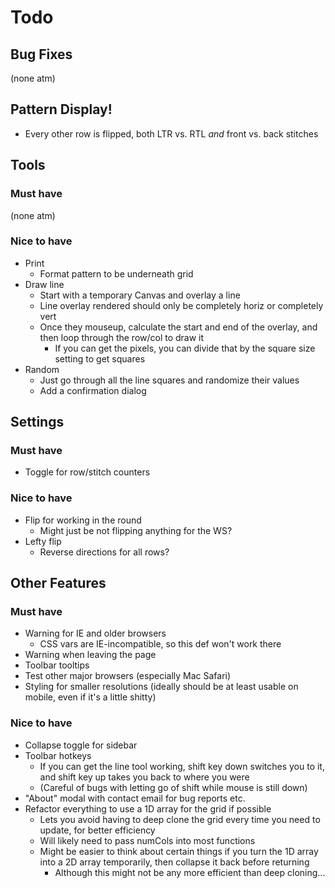 # Todo

## Bug Fixes
(none atm)

## Pattern Display!
- Every other row is flipped, both LTR vs. RTL *and* front vs. back stitches

## Tools

### Must have
(none atm)

### Nice to have
- Print
  - Format pattern to be underneath grid
- Draw line
  - Start with a temporary Canvas and overlay a line
  - Line overlay rendered should only be completely horiz or completely vert
  - Once they mouseup, calculate the start and end of the overlay, and then loop through the row/col to draw it
    - If you can get the pixels, you can divide that by the square size setting to get squares
- Random
  - Just go through all the line squares and randomize their values
  - Add a confirmation dialog


## Settings

### Must have
- Toggle for row/stitch counters

### Nice to have
- Flip for working in the round
  - Might just be not flipping anything for the WS?
- Lefty flip
  - Reverse directions for all rows?


## Other Features

### Must have
- Warning for IE and older browsers
  - CSS vars are IE-incompatible, so this def won't work there
- Warning when leaving the page
- Toolbar tooltips
- Test other major browsers (especially Mac Safari)
- Styling for smaller resolutions (ideally should be at least usable on mobile, even if it's a little shitty)

### Nice to have
- Collapse toggle for sidebar
- Toolbar hotkeys
  - If you can get the line tool working, shift key down switches you to it, and shift key up takes you back to where you were
  - (Careful of bugs with letting go of shift while mouse is still down)
- "About" modal with contact email for bug reports etc.
- Refactor everything to use a 1D array for the grid if possible
  - Lets you avoid having to deep clone the grid every time you need to update, for better efficiency
  - Will likely need to pass numCols into most functions
  - Might be easier to think about certain things if you turn the 1D array into a 2D array temporarily, then collapse it back before returning
    - Although this might not be any more efficient than deep cloning...